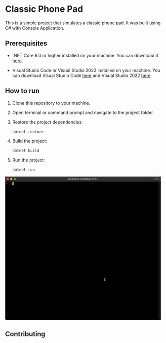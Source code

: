 # Classic Phone Pad

This is a simple project that simulates a classic phone pad. It was built using C# with Console Application.

## Prerequisites

- .NET Core 8.0 or higher installed on your machine. You can download it [here](https://dotnet.microsoft.com/download).

- Visual Studio Code or Visual Studio 2022 installed on your machine. You can download Visual Studio Code [here](https://code.visualstudio.com/download) and Visual Studio 2022 [here](https://visualstudio.microsoft.com/).

## How to run

1. Clone this repository to your machine.
2. Open terminal or command prompt and navigate to the project folder.
3. Restore the project dependencies:

    ```bash
    dotnet restore
    ```
4. Build the project:

    ```bash
    dotnet build
    ```
5. Run the project:

    ```bash
    dotnet run
    ```

![Run Example](./assets/example.gif)

## Contributing
